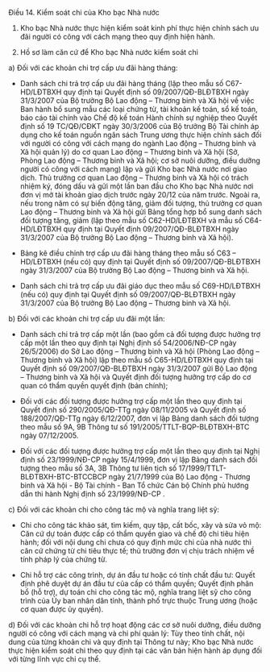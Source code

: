 Điều 14. Kiểm soát chi của Kho bạc Nhà nước

1. Kho bạc Nhà nước thực hiện kiểm soát kinh phí thực hiện chính sách ưu đãi người có công với cách mạng theo quy định hiện hành.

2. Hồ sơ làm căn cứ để Kho bạc Nhà nước kiểm soát chi

a) Đối với các khoản chi trợ cấp ưu đãi hàng tháng:

- Danh sách chi trả trợ cấp ưu đãi hàng tháng (lập theo mẫu số C67-HD/LĐTBXH quy định tại Quyết định số 09/2007/QĐ-BLĐTBXH ngày 31/3/2007 của Bộ trưởng Bộ Lao động – Thương binh và Xã hội về việc Ban hành bổ sung mẫu các loại chứng từ, tài khoản kế toán, sổ kế toán, báo cáo tài chính vào Chế độ kế toán Hành chính sự nghiệp theo Quyết định số 19 TC/QĐ/CĐKT ngày 30/3/2006 của Bộ trưởng Bộ Tài chính áp dụng cho kế toán nguồn ngân sách Trung ương thực hiện chính sách đối với người có công với cách mạng do ngành Lao động – Thương binh và Xã hội quản lý) do cơ quan Lao động – Thương binh và Xã hội (Sở, Phòng Lao động – Thương binh và Xã hội; cơ sở nuôi dưỡng, điều dưỡng người có công với cách mạng) lập và gửi Kho bạc Nhà nước nơi giao dịch. Thủ trưởng cơ quan Lao động – Thương binh và Xã hội có trách nhiệm ký, đóng dấu và gửi một lần ban đầu cho Kho bạc Nhà nước nơi đơn vị mở tài khoản giao dịch trước ngày 20/12 của năm trước. Ngoài ra, nếu trong năm có sự biến động tăng, giảm đối tượng, thủ trưởng cơ quan Lao động – Thương binh và Xã hội gửi Bảng tổng hợp bổ sung danh sách đối tượng tăng, giảm (lập theo mẫu số C62-HD/LĐTBXH và mẫu số C64-HD/LĐTBXH quy định tại Quyết định 09/2007/QĐ-BLĐTBXH ngày 31/3/2007 của Bộ trưởng Bộ Lao động – Thương binh và Xã hội).

- Bảng kê điều chỉnh trợ cấp ưu đãi hàng tháng theo mẫu số C63 – HD/LĐTBXH (nếu có) quy định tại Quyết định số 09/2007/QĐ-BLĐTBXH ngày 31/3/2007 của Bộ trưởng Bộ Lao động – Thương binh và Xã hội.

- Danh sách chi trả trợ cấp ưu đãi giáo dục theo mẫu số C69-HD/LĐTBXH (nếu có) quy định tại Quyết định số 09/2007/QĐ-BLĐTBXH ngày 31/3/2007 của Bộ trưởng Bộ Lao động – Thương binh và Xã hội.

b) Đối với các khoản chi trợ cấp ưu đãi một lần:

- Danh sách chi trả trợ cấp một lần (bao gồm cả đối tượng được hưởng trợ cấp một lần theo quy định tại Nghị định số 54/2006/NĐ-CP ngày 26/5/2006) do Sở Lao động – Thương binh và Xã hội (Phòng Lao động – Thương binh và Xã hội) lập theo mẫu số C65-HD/LĐTBXH quy định tại Quyết định số 09/2007/QĐ-BLĐTBXH ngày 31/3/2007 gửi Bộ Lao động – Thương binh và Xã hội và Quyết định đối tượng hưởng trợ cấp do cơ quan có thẩm quyền quyết định (bản chính);

- Đối với các đối tượng được hưởng trợ cấp một lần theo quy định tại Quyết định số 290/2005/QĐ-TTg ngày 08/11/2005 và Quyết định số 188/2007/QĐ-TTg ngày 6/12/2007, đơn vị lập Bảng danh sách đối tượng theo mẫu số 9A, 9B Thông tư số 191/2005/TTLT-BQP-BLĐTBXH-BTC ngày 07/12/2005.

- Đối với các đối tượng được hưởng trợ cấp một lần theo quy định tại Nghị định số 23/1999/NĐ-CP ngày 15/4/1999, đơn vị lập Bảng danh sách đối tượng theo mẫu số 3A, 3B Thông tư liên tịch số 17/1999/TTLT-BLĐTBXH-BTC-BTCCBCP ngày 21/7/1999 của Bộ Lao động - Thương binh và Xã hội - Bộ Tài chính - Ban Tổ chức Cán bộ Chính phủ hướng dẫn thi hành Nghị định số 23/1999/NĐ-CP .

c) Đối với các khoản chi cho công tác mộ và nghĩa trang liệt sỹ:

- Chi cho công tác khảo sát, tìm kiếm, quy tập, cất bốc, xây và sửa vỏ mộ: Căn cứ dự toán được cấp có thẩm quyền giao và chế độ chi tiêu hiện hành; đối với nội dung chi chưa có quy định mức chi của nhà nước thì căn cứ chứng từ chi tiêu thực tế; thủ trưởng đơn vị chịu trách nhiệm về tính pháp lý của chứng từ.

- Chi hỗ trợ các công trình, dự án đầu tư hoặc có tính chất đầu tư: Quyết định phê duyệt dự án đầu tư của cấp có thẩm quyền; Quyết định phân bổ (hỗ trợ), dự toán chi cho công tác mộ, nghĩa trang liệt sỹ cho công trình của Ủy ban nhân dân tỉnh, thành phố trực thuộc Trung ương (hoặc cơ quan được ủy quyền).

d) Đối với các khoản chi hỗ trợ hoạt động các cơ sở nuôi dưỡng, điều dưỡng người có công với cách mạng và chi phí quản lý: Tùy theo tính chất, nội dung của từng khoản chi và quy định tại Thông tư này; Kho bạc Nhà nước thực hiện kiểm soát chi theo quy định tại các văn bản hiện hành áp dụng đối với từng lĩnh vực chi cụ thể.